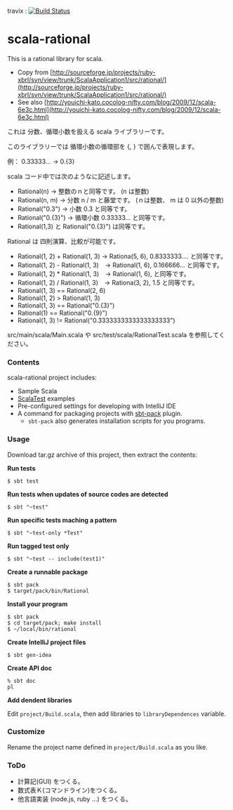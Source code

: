

travix : [![Build Status](https://travis-ci.org/katoy/scala_rational.png?branch=master)](https://travis-ci.org/katoy/scala_rational)

scala-rational
==============

This is a rational library for scala.

- Copy from [http://sourceforge.jp/projects/ruby-xbrl/svn/view/trunk/ScalaApplication1/src/rational/](http://sourceforge.jp/projects/ruby-xbrl/svn/view/trunk/ScalaApplication1/src/rational/)
- See also [http://youichi-kato.cocolog-nifty.com/blog/2009/12/scala-6e3c.html](http://youichi-kato.cocolog-nifty.com/blog/2009/12/scala-6e3c.html)


これは 分数、循環小数を扱える scala ライブラリーです。

このライブラリーでは 循環小数の循環部を {, } で囲んで表現します。

例： 0.33333...   -> 0.{3}

scala コード中では次のようなに記述します。
- Rational(n)    -> 整数のｎと同等です。 (n は整数)
- Rational(n, m) -> 分数 n / m と藤堂です。 (ｎは整数、 m は 0 以外の整数)
- Rational("0.3") -> 小数 0.3 と同等です。
- Rational("0.{3}") -> 循環小数 0.33333... と同等です。
- Rational(1,3) と Rational("0.{3}") は同等です。

Rational は 四則演算、比較が可能です。
- Rational(1, 2) + Rational(1, 3)  -> Rationa(5, 6), 0.8333333.... と同等です。
- Rational(1, 2) - Rational(1, 3)　-> Rational(1, 6), 0.166666... と同等です。
- Rational(1, 2) * Rational(1, 3)　-> Rational(1, 6), と同等です。
- Rational(1, 2) / Rational(1, 3)　-> Rationa(3, 2), 1.5 と同等です。
- Rational(1, 3) == Rational(2, 6)
- Rational(1, 2) > Rational(1, 3)
- Rational(1, 3) == Rational("0.{3}")
- Rational(1) == Rational("0.{9}")
- Rational(1, 3) != Rational("0.3333333333333333333")

src/main/scala/Main.scala や src/test/scala/RationalTest.scala  を参照してください。

### Contents

scala-rational project includes:
- Sample Scala 
- [ScalaTest](http://www.scalatest.org/) examples
- Pre-configured settings for developing with IntelliJ IDE
- A command for packaging projects with [sbt-pack](http://github.com/xerial/sbt-pack) plugin.
  - `sbt-pack` also generates installation scripts for you programs.

### Usage

Download tar.gz archive of this project, then extract the contents:

**Run tests**

    $ sbt test

**Run tests when updates of source codes are detected**
   
    $ sbt "~test"

**Run specific tests maching a pattern**

    $ sbt "~test-only *Test"

**Run tagged test only**

    $ sbt "~test -- include(test1)"

**Create a runnable package**
  
    $ sbt pack
    $ target/pack/bin/Rational


**Install your program**

    $ sbt pack
    $ cd target/pack; make install
    $ ~/local/bin/rational


**Create IntelliJ project files**

    $ sbt gen-idea

**Create API doc**

    % sbt doc
	pl

**Add dendent libraries**

Edit `project/Build.scala`, then add libraries to `libraryDependences` variable.

### Customize

Rename the project name defined in `project/Build.scala` as you like.

### ToDo

- 計算記(GUI) をつくる。
- 数式表Ｋ(コマンドライン)をつくる。
- 他言語実装 (node.js, ruby ...) をつくる。




